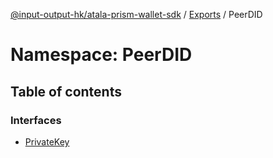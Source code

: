 [@input-output-hk/atala-prism-wallet-sdk](../README.md) / [Exports](../modules.md) / PeerDID

# Namespace: PeerDID

## Table of contents

### Interfaces

- [PrivateKey](../interfaces/PeerDID.PrivateKey.md)
